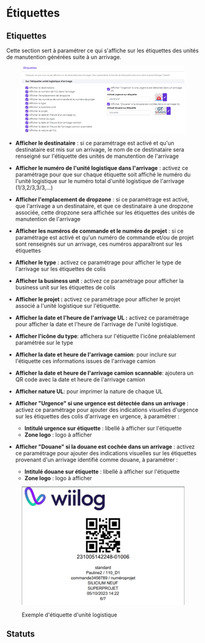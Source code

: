 # Étiquettes

## Etiquettes

Cette section sert à paramétrer ce qui s'affiche sur les étiquettes des unités de manutention générées suite à un arrivage.&#x20;

<figure><img src="../../../.gitbook/assets/image (1) (1).png" alt=""><figcaption></figcaption></figure>

* **Afficher le destinataire** : si ce paramétrage est activé et qu'un destinataire est mis sur un arrivage, le nom de ce destinataire sera renseigné sur l'étiquette des unités de manutention de l'arrivage
* **Afficher le numéro de l'unité logistique dans l'arrivage** : activez ce paramétrage pour que sur chaque étiquette soit affiché le numéro du l'unité logistique sur le numéro total d'unité logistique de l'arrivage (1/3,2/3,3/3,...)
* **Afficher l'emplacement de dropzone** : si ce paramétrage est activé, que l'arrivage a un destinataire, et que ce destinataire à une dropzone associée, cette dropzone sera affichée sur les étiquettes des unités de manutention de l'arrivage
* **Afficher les numéros de commande et le numéro de projet** : si ce paramétrage est activé et qu'un numéro de commande et/ou de projet sont renseignés sur un arrivage, ces numéros apparaîtront sur les étiquettes
* **Afficher le type** : activez ce paramétrage pour afficher le type de l'arrivage sur les étiquettes de colis
* **Afficher la business unit** : activez ce paramétrage pour afficher la business unit sur les étiquettes de colis
* **Afficher le projet :** activez ce paramétrage pour afficher le projet associé a l'unité logistique sur l'étiquette.&#x20;
* **Afficher la date et l'heure de l'arrivage UL :** activez ce paramétrage pour afficher la date et l'heure de l'arrivage de l'unité logistique.
* **Afficher l'icône du type**: affichera sur l'étiquette l'icône préalablement paramétrée sur le type
* **Afficher la date et heure de l'arrivage camion**: pour inclure sur l'étiquette ces informations issues de l'arrivage camion
* **Afficher la date et heure de l'arrivage camion scannable**: ajoutera un QR code avec la date et heure de l'arrivage camion
* **Afficher nature UL**: pour imprimer la nature de chaque UL
* **Afficher "Urgence" si une urgence est détectée dans un arrivage** : activez ce paramétrage pour ajouter des indications visuelles d'urgence sur les étiquettes des colis d'arrivage en urgence, à paramétrer :&#x20;
  * **Intitulé urgence sur étiquette** : libellé à afficher sur l'étiquette&#x20;
  * **Zone logo** : logo à afficher
*   **Afficher "Douane" si la douane est cochée dans un arrivage** : activez ce paramétrage pour ajouter des indications visuelles sur les étiquettes provenant d'un arrivage identifié comme douane, à paramétrer :&#x20;

    * **Intitulé douane sur étiquette** : libellé à afficher sur l'étiquette
    * **Zone logo** : logo à afficher



<figure><img src="../../../.gitbook/assets/etiquette_QRcode (1).png" alt=""><figcaption><p>Exemple d'étiquette d'unité logistique</p></figcaption></figure>

## Statuts
